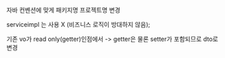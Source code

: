 자바 컨벤션에 맞게 패키지명 프로젝트명 변경

serviceimpl 는 사용 X (비즈니스 로직이 방대하지 않음);

기존 vo가 read only(getter)인점에서 -> getter은 물론 setter가 포함되므로 dto로 변경 
